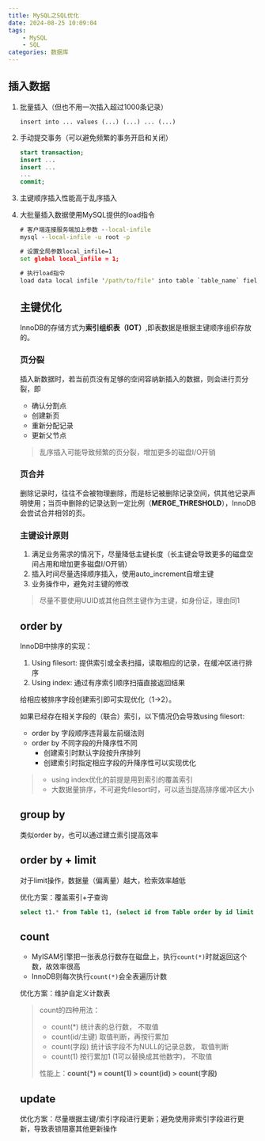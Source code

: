 ```yaml
---
title: MySQL之SQL优化
date: 2024-08-25 10:09:04
tags: 
    - MySQL
    - SQL
categories: 数据库
---
```


## 插入数据

1. 批量插入（但也不用一次插入超过1000条记录）

   `insert into ... values (...) (...) ... (...)`

2. 手动提交事务（可以避免频繁的事务开启和关闭）

   ```sql
   start transaction;
   insert ...
   insert ...
   ...
   commit;
   ```

3. 主键顺序插入性能高于乱序插入

4. 大批量插入数据使用MySQL提供的load指令

   ```cmd
   # 客户端连接服务端加上参数 --local-infile
   mysql --local-infile -u root -p
   
   # 设置全局参数local_infile=1
   set global local_infile = 1;
   
   # 执行load指令
   load data local infile '/path/to/file' into table `table_name` fields terminated by ',' lines terminated by '\n';
   ```

   ## 主键优化
   
   InnoDB的存储方式为**索引组织表（IOT）**,即表数据是根据主键顺序组织存放的。
   
   ### 页分裂
   
   插入新数据时，若当前页没有足够的空间容纳新插入的数据，则会进行页分裂，即
   
   - 确认分割点
   - 创建新页
   - 重新分配记录
   - 更新父节点
   
   > 乱序插入可能导致频繁的页分裂，增加更多的磁盘I/O开销
   
   ### 页合并
   
   删除记录时，往往不会被物理删除，而是标记被删除记录空间，供其他记录声明使用；当页中删除的记录达到一定比例（**MERGE_THRESHOLD**），InnoDB会尝试合并相邻的页。
   
   ### 主键设计原则
   
   1. 满足业务需求的情况下，尽量降低主键长度（长主键会导致更多的磁盘空间占用和增加更多磁盘I/O开销）
   2. 插入时间尽量选择顺序插入，使用auto_increment自增主键
   3. 业务操作中，避免对主键的修改
   
   > 尽量不要使用UUID或其他自然主键作为主键，如身份证，理由同1
   
   ## order by
   
   InnoDB中排序的实现：
   
   1. Using filesort: 提供索引或全表扫描，读取相应的记录，在缓冲区进行排序
   2. Using index: 通过有序索引顺序扫描直接返回结果
   
   给相应被排序字段创建索引即可实现优化（1->2）。
   
   如果已经存在相关字段的（联合）索引，以下情况仍会导致using filesort:
   
   - order by 字段顺序违背最左前缀法则
   - order by 不同字段的升降序性不同
     - 创建索引时默认字段按升序排列
     - 创建索引时指定相应字段的升降序性可以实现优化
   
   > - using index优化的前提是用到索引的覆盖索引
   > - 大数据量排序，不可避免filesort时，可以适当提高排序缓冲区大小
   
   ## group by
   
   类似order by，也可以通过建立索引提高效率
   
   ## order by + limit
   
   对于limit操作，数据量（偏离量）越大，检索效率越低
   
   优化方案：覆盖索引+子查询
   
   ```sql
   select t1.* from Table t1, (select id from Table order by id limit 10000000, 10) t2 where t1.id=t2.id
   ```
   
   ## count
   
   - MyISAM引擎把一张表总行数存在磁盘上，执行`count(*)`时就返回这个数，故效率很高
   - InnoDB则每次执行`count(*)`会全表遍历计数
   
   优化方案：维护自定义计数表
   
   > count的四种用法：
   >
   > - count(*) 统计表的总行数， 不取值
   > - count(id/主键) 取值判断，再按行累加
   > - count(字段) 统计该字段不为NULL的记录总数， 取值判断
   > - count(1) 按行累加1 (1可以替换成其他数字)， 不取值
   >
   > 性能上：**count(*) ≈ count(1) > count(id) > count(字段)**
   
   ## update
   
   优化方案：尽量根据主键/索引字段进行更新；避免使用非索引字段进行更新，导致表锁阻塞其他更新操作

